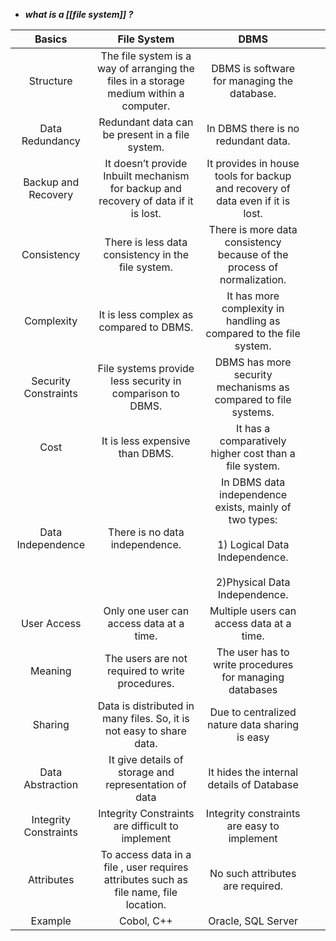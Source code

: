 - ***what is a [[file system]] ?*** 

|        Basics         |                                      File System                                       |                                                               DBMS                                                               |     |     |
|:---------------------:|:--------------------------------------------------------------------------------------:|:--------------------------------------------------------------------------------------------------------------------------------:| --- | --- |
|       Structure       | The file system is a way of arranging the files in a storage medium within a computer. |                                           DBMS is software for managing the database.                                            |     |     |
|    Data Redundancy    |                    Redundant data can be present in a file system.                     |                                               In DBMS there is no redundant data.                                                |     |     |
|  Backup and Recovery  |  It doesn’t provide Inbuilt mechanism for backup and recovery of data if it is lost.   |                          It provides in house tools for backup and recovery of data even if it is lost.                          |     |     |
|      Consistency      |                   There is less data consistency in the file system.                   |                             There is more data consistency because of the process of normalization.                              |     |     |
|      Complexity       |                        It is less complex as compared to DBMS.                         |                                It has more complexity in handling as compared to the file system.                                |     |     |
| Security Constraints  |               File systems provide less security in comparison to DBMS.                |                                  DBMS has more security mechanisms as compared to file systems.                                  |     |     |
|         Cost          |                            It is less expensive than DBMS.                             |                                      It has a comparatively higher cost than a file system.                                      |     |     |
|   Data Independence   |                             There is no data independence.                             | In DBMS data independence exists, mainly of two types:<br><br>1) Logical Data Independence.<br><br>2)Physical Data Independence. |     |     |
|      User Access      |                        Only one user can access data at a time.                        |                                            Multiple users can access data at a time.                                             |     |     |
|        Meaning        |                    The users are not required to write procedures.                     |                                     The user has to write procedures for managing databases                                      |     |     |
|        Sharing        |          Data is distributed in many files. So, it is not easy to share data.          |                                          Due to centralized nature data sharing is easy                                          |     |     |
|   Data Abstraction    |                 It give details of storage and representation of data                  |                                            It hides the internal details of Database                                             |     |     |
| Integrity Constraints |                    Integrity Constraints are difficult to implement                    |                                           Integrity constraints are easy to implement                                            |     |     |
|      Attributes       | To access data in a file , user requires attributes such as file name, file location.  |                                                 No such attributes are required.                                                 |     |     |
|        Example        |                                       Cobol, C++                                       |                                                        Oracle, SQL Server                                                        |     |     |
